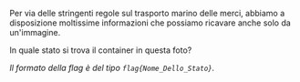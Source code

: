 Per via delle stringenti regole sul trasporto marino delle merci, abbiamo a disposizione moltissime informazioni che possiamo ricavare anche solo da un'immagine.

In quale stato si trova il container in questa foto?

_Il formato della flag è del tipo `flag{Nome_Dello_Stato}`._
